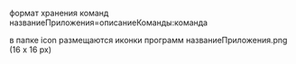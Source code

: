 
формат хранения команд
названиеПриложения=описаниеКоманды:команда

в папке icon размещаются иконки программ 
названиеПриложения.png (16 x 16 px)
